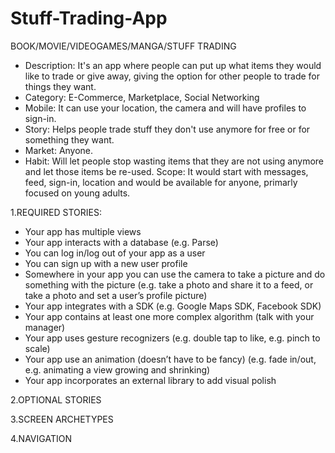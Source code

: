 # Stuff-Trading-App

BOOK/MOVIE/VIDEOGAMES/MANGA/STUFF TRADING
- Description: It's an app where people can put up what items they would like to trade or give away, giving the option for other people to trade for things they want.
- Category: E-Commerce, Marketplace, Social Networking
- Mobile: It can use your location, the camera and will have profiles to sign-in.
- Story: Helps people trade stuff they don't use anymore for free or for something they want.
- Market: Anyone.
- Habit: Will let people stop wasting items that they are not using anymore and let those items be re-used.
Scope: It would start with messages, feed, sign-in, location and would be available for anyone, primarly focused on young adults.

1.REQUIRED STORIES:
* Your app has multiple views
* Your app interacts with a database (e.g. Parse) 
* You can log in/log out of your app as a user
* You can sign up with a new user profile 
* Somewhere in your app you can use the camera to take a picture and do something with the picture (e.g. take a photo and share it to a feed, or take a photo and set a user’s profile picture)
* Your app integrates with a SDK (e.g. Google Maps SDK, Facebook SDK)
* Your app contains at least one more complex algorithm (talk with your manager) 
* Your app uses gesture recognizers (e.g. double tap to like, e.g. pinch to scale) 
* Your app use an animation (doesn’t have to be fancy) (e.g. fade in/out, e.g. animating a view growing and shrinking)
* Your app incorporates an external library to add visual polish

2.OPTIONAL STORIES


3.SCREEN ARCHETYPES


4.NAVIGATION
